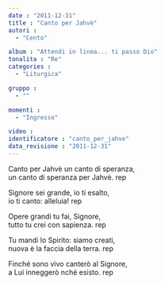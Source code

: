 ```yaml
---
date : "2011-12-31"
title : "Canto per Jahvè"
autori : 
  - "Cento"

album : "Attendi in linea... ti passo Dio"
tonalita : "Re"
categories : 
  - "Liturgica"

gruppo : 
  - ""

momenti : 
  - "Ingresso"

video : 
identificatore : "canto_per_jahve"
data_revisione : "2011-12-31"
---
```

  
  
  
Canto per Jahvè un canto di speranza,  
un canto di speranza per Jahvè. rep  
  
  
  
Signore sei grande, io ti esalto,  
io ti canto: alleluia! rep  
  
  
  
  
Opere grandi tu fai, Signore,   
tutto tu crei con sapienza. rep  
  
  
  
  
Tu mandi lo Spirito: siamo creati,  
nuova è la faccia della terra. rep  
  
  
  
  
Finché sono vivo canterò al Signore,  
a Lui inneggerò nché esisto. rep  
  
  
  
  
